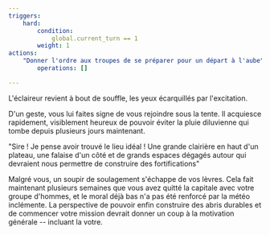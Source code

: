 ```yaml
---
triggers:
    hard:
        condition:
            global.current_turn == 1
        weight: 1 
actions:
    "Donner l'ordre aux troupes de se préparer pour un départ à l'aube":
        operations: []

---
```


L'éclaireur revient à bout de souffle, les yeux écarquillés par l'excitation.

D'un geste, vous lui faites signe de vous rejoindre sous la tente. Il acquiesce rapidement, visiblement heureux de pouvoir éviter la pluie diluvienne qui tombe depuis plusieurs jours maintenant.

"Sire ! Je pense avoir trouvé le lieu idéal ! Une grande clairière en haut d'un plateau, une falaise d'un côté et de grands espaces dégagés autour qui devraient nous permettre de construire des fortifications"

Malgré vous, un soupir de soulagement s'échappe de vos lèvres. Cela fait maintenant plusieurs semaines que vous avez quitté la capitale avec votre groupe d'hommes, et le moral déjà bas n'a pas été renforcé par la météo inclémente. La perspective de pouvoir enfin construire des abris durables et de commencer votre mission devrait donner un coup à la motivation générale -- incluant la votre.

